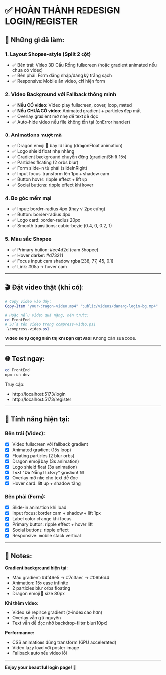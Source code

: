 # ✅ HOÀN THÀNH REDESIGN LOGIN/REGISTER

## 🎨 Những gì đã làm:

### 1. **Layout Shopee-style (Split 2 cột)**
- ✅ Bên trái: Video 3D Cầu Rồng fullscreen (hoặc gradient animated nếu chưa có video)
- ✅ Bên phải: Form đăng nhập/đăng ký trắng sạch
- ✅ Responsive: Mobile ẩn video, chỉ hiện form

### 2. **Video Background với Fallback thông minh**
- ✅ **Nếu CÓ video**: Video play fullscreen, cover, loop, muted
- ✅ **Nếu CHƯA CÓ video**: Animated gradient + particles đẹp mắt
- ✅ Overlay gradient mờ nhẹ để text dễ đọc
- ✅ Auto-hide video nếu file không tồn tại (onError handler)

### 3. **Animations mượt mà**
- ✅ Dragon emoji 🐉 bay lơ lửng (dragonFloat animation)
- ✅ Logo shield float nhẹ nhàng
- ✅ Gradient background chuyển động (gradientShift 15s)
- ✅ Particles floating (2 orbs blur)
- ✅ Form slide-in từ phải (slideInRight)
- ✅ Input focus: transform lên 1px + shadow cam
- ✅ Button hover: ripple effect + lift up
- ✅ Social buttons: ripple effect khi hover

### 4. **Bo góc mềm mại**
- ✅ Input: border-radius 4px (thay vì 2px cứng)
- ✅ Button: border-radius 4px
- ✅ Logo card: border-radius 20px
- ✅ Smooth transitions: cubic-bezier(0.4, 0, 0.2, 1)

### 5. **Màu sắc Shopee**
- ✅ Primary button: #ee4d2d (cam Shopee)
- ✅ Hover darker: #d73211
- ✅ Focus input: cam shadow rgba(238, 77, 45, 0.1)
- ✅ Link: #05a → hover cam

---

## 🎬 Đặt video thật (khi có):

```powershell
# Copy video vào đây:
Copy-Item "your-dragon-video.mp4" "public/videos/danang-login-bg.mp4"

# Hoặc nếu video quá nặng, nén trước:
cd FrontEnd
# Sửa tên video trong compress-video.ps1
.\compress-video.ps1
```

**Video sẽ tự động hiển thị khi bạn đặt vào!** Không cần sửa code.

---

## 🌐 Test ngay:

```powershell
cd FrontEnd
npm run dev
```

Truy cập:
- http://localhost:5173/login
- http://localhost:5173/register

---

## 🎯 Tính năng hiện tại:

### Bên trái (Video):
- [x] Video fullscreen với fallback gradient
- [x] Animated gradient (15s loop)
- [x] Floating particles (2 blur orbs)
- [x] Dragon emoji bay (3s animation)
- [x] Logo shield float (3s animation)
- [x] Text "Đà Nẵng History" gradient fill
- [x] Overlay mờ nhẹ cho text dễ đọc
- [x] Hover card: lift up + shadow tăng

### Bên phải (Form):
- [x] Slide-in animation khi load
- [x] Input focus: border cam + shadow + lift 1px
- [x] Label color change khi focus
- [x] Primary button: ripple effect + hover lift
- [x] Social buttons: ripple effect
- [x] Responsive: mobile stack vertical

---

## 📝 Notes:

**Gradient background hiện tại:**
- Màu gradient: #4f46e5 → #7c3aed → #06b6d4
- Animation: 15s ease infinite
- 2 particles blur orbs floating
- Dragon emoji 🐉 size 80px

**Khi thêm video:**
- Video sẽ replace gradient (z-index cao hơn)
- Overlay vẫn giữ nguyên
- Text vẫn dễ đọc nhờ backdrop-filter blur(10px)

**Performance:**
- CSS animations dùng transform (GPU accelerated)
- Video lazy load với poster image
- Fallback auto nếu video lỗi

---

**Enjoy your beautiful login page! 🚀**

